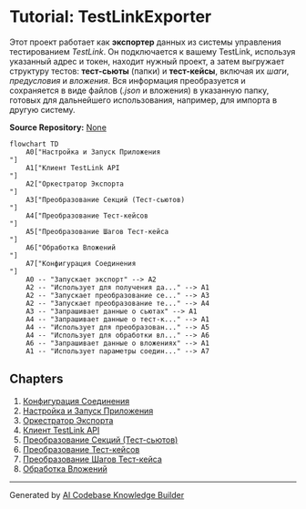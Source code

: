 # Tutorial: TestLinkExporter

Этот проект работает как **экспортер** данных из системы управления тестированием *TestLink*.
Он подключается к вашему TestLink, используя указанный адрес и токен, находит нужный проект, а затем
выгружает структуру тестов: **тест-сьюты** (папки) и **тест-кейсы**, включая их *шаги*, *предусловия* и *вложения*.
Вся информация преобразуется и сохраняется в виде файлов (*.json* и вложения) в указанную папку,
готовых для дальнейшего использования, например, для импорта в другую систему.


**Source Repository:** [None](None)

```mermaid
flowchart TD
    A0["Настройка и Запуск Приложения
"]
    A1["Клиент TestLink API
"]
    A2["Оркестратор Экспорта
"]
    A3["Преобразование Секций (Тест-сьютов)
"]
    A4["Преобразование Тест-кейсов
"]
    A5["Преобразование Шагов Тест-кейса
"]
    A6["Обработка Вложений
"]
    A7["Конфигурация Соединения
"]
    A0 -- "Запускает экспорт" --> A2
    A2 -- "Использует для получения да..." --> A1
    A2 -- "Запускает преобразование се..." --> A3
    A2 -- "Запускает преобразование те..." --> A4
    A3 -- "Запрашивает данные о сьютах" --> A1
    A4 -- "Запрашивает данные о тест-к..." --> A1
    A4 -- "Использует для преобразован..." --> A5
    A4 -- "Использует для обработки вл..." --> A6
    A6 -- "Запрашивает данные о вложениях" --> A1
    A1 -- "Использует параметры соедин..." --> A7
```

## Chapters

1. [Конфигурация Соединения
](01_конфигурация_соединения_.md)
2. [Настройка и Запуск Приложения
](02_настройка_и_запуск_приложения_.md)
3. [Оркестратор Экспорта
](03_оркестратор_экспорта_.md)
4. [Клиент TestLink API
](04_клиент_testlink_api_.md)
5. [Преобразование Секций (Тест-сьютов)
](05_преобразование_секций__тест_сьютов__.md)
6. [Преобразование Тест-кейсов
](06_преобразование_тест_кейсов_.md)
7. [Преобразование Шагов Тест-кейса
](07_преобразование_шагов_тест_кейса_.md)
8. [Обработка Вложений
](08_обработка_вложений_.md)


---

Generated by [AI Codebase Knowledge Builder](https://github.com/The-Pocket/Tutorial-Codebase-Knowledge)